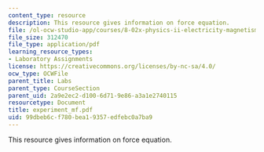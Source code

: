 ```yaml
---
content_type: resource
description: This resource gives information on force equation.
file: /ol-ocw-studio-app/courses/8-02x-physics-ii-electricity-magnetism-with-an-experimental-focus-spring-2005/99dbeb6cf780bea19357edfebc0a7ba9_experiment_mf.pdf
file_size: 312470
file_type: application/pdf
learning_resource_types:
- Laboratory Assignments
license: https://creativecommons.org/licenses/by-nc-sa/4.0/
ocw_type: OCWFile
parent_title: Labs
parent_type: CourseSection
parent_uid: 2a9e2ec2-d100-6d71-9e86-a3a1e2740115
resourcetype: Document
title: experiment_mf.pdf
uid: 99dbeb6c-f780-bea1-9357-edfebc0a7ba9
---
```

This resource gives information on force equation.